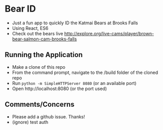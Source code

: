 # Bear ID

* Just a fun app to quickly ID the Katmai Bears at Brooks Falls
* Using React, ES6
* Check out the bears live http://explore.org/live-cams/player/brown-bear-salmon-cam-brooks-falls

## Running the Application

* Make a clone of this repo
* From the command prompt, navigate to the /build folder of the cloned repo
* Run `python -m SimpleHTTPServer 8080` (or an available port)
* Open http://localhost:8080 (or the port used)

## Comments/Concerns

* Please add a github issue. Thanks!
* (ignore) test auth